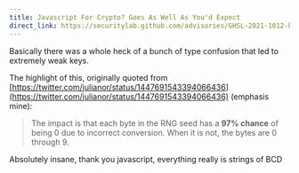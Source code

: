 ```yaml
---
title: Javascript For Crypto? Goes As Well As You'd Expect
direct_link: https://securitylab.github.com/advisories/GHSL-2021-1012-keypair/
---
```


Basically there was a whole heck of a bunch of type confusion that led to extremely weak keys.

The highlight of this, originally quoted from [https://twitter.com/julianor/status/1447691543394066436](https://twitter.com/julianor/status/1447691543394066436) (emphasis mine):

> The impact is that each byte in the RNG seed has a **97% chance** of being 0 due to incorrect conversion. When it is not, the bytes are 0 through 9.

Absolutely insane, thank you javascript, everything really is strings of BCD
